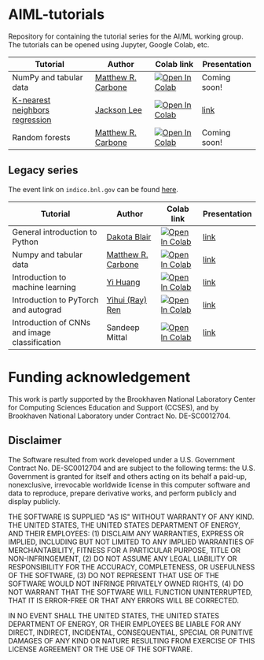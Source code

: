 # AIML-tutorials

Repository for containing the tutorial series for the AI/ML working group. The tutorials can be opened using Jupyter, Google Colab, etc.


| Tutorial  | Author | Colab link | Presentation |
| ------------- | ------------- | ------------- | ------------- |
| NumPy and tabular data | [Matthew R. Carbone](https://github.com/matthewcarbone) |[![Open In Colab](https://colab.research.google.com/assets/colab-badge.svg)](https://colab.research.google.com/github/matthewcarbone/AIML-tutorials/blob/master/notebooks/TabularData.ipynb) | Coming soon! |
| [K-nearest neighbors regression](https://github.com/JackieLee23/KNN-Tutorial) | [Jackson Lee](https://github.com/JackieLee23) | [![Open In Colab](https://colab.research.google.com/assets/colab-badge.svg)](https://colab.research.google.com/github/JackieLee23/KNN-Tutorial/blob/b4ceffecac9fec0ad6cb94dc835cf2b96585bea6/KNN_tutorial.ipynb) | [link](https://indico.bnl.gov/event/18154/contributions/72367/attachments/45633/77101/tutorial%20recording.mp4) |
| Random forests | [Matthew R. Carbone](https://github.com/matthewcarbone) |[![Open In Colab](https://colab.research.google.com/assets/colab-badge.svg)](https://colab.research.google.com/github/matthewcarbone/AIML-tutorials/blob/master/notebooks/RandomForests.ipynb) | Coming soon! |


## Legacy series

The event link on `indico.bnl.gov` can be found [here](https://indico.bnl.gov/event/13830/timetable/).

| Tutorial  | Author | Colab link | Presentation |
| ------------- | ------------- | ------------- | ------------- |
| General introduction to Python  | [Dakota Blair](https://github.com/dakotablair) | [![Open In Colab](https://colab.research.google.com/assets/colab-badge.svg)](https://colab.research.google.com/github/matthewcarbone/AIML-tutorials/blob/master/notebooks/legacy/000_Python.ipynb)  | [link](https://indico.bnl.gov/event/13830/contributions/57339/attachments/38671/79556/0_introduction_to_Python.mp4) |
| Numpy and tabular data  | [Matthew R. Carbone](https://github.com/matthewcarbone) | [![Open In Colab](https://colab.research.google.com/assets/colab-badge.svg)](https://colab.research.google.com/github/matthewcarbone/AIML-tutorials/blob/master/notebooks/legacy/001_NumPy.ipynb) | [link](https://indico.bnl.gov/event/13830/contributions/57340/attachments/38721/79558/1_Numpy_and_tabular_data.mp4) |
| Introduction to machine learning | [Yi Huang](https://github.com/pphuangyi) | [![Open In Colab](https://colab.research.google.com/assets/colab-badge.svg)](https://colab.research.google.com/github/matthewcarbone/AIML-tutorials/blob/master/notebooks/legacy/002_introML.ipynb) | [link](https://indico.bnl.gov/event/13830/contributions/57341/attachments/38767/79559/2_ML.mp4) |
| Introduction to PyTorch and autograd | [Yihui (Ray) Ren](https://github.com/YHRen) | [![Open In Colab](https://colab.research.google.com/assets/colab-badge.svg)](https://colab.research.google.com/github/matthewcarbone/AIML-tutorials/blob/master/notebooks/legacy/003_PyTorch.ipynb) | [link](https://indico.bnl.gov/event/13830/contributions/57342/attachments/38803/79560/3_PyTorch.mp4) |
| Introduction of CNNs and image classification | Sandeep Mittal | [![Open In Colab](https://colab.research.google.com/assets/colab-badge.svg)](https://colab.research.google.com/github/matthewcarbone/AIML-tutorials/blob/cv_tutorial/cv_tutorial.ipynb) | [link](https://indico.bnl.gov/event/13830/contributions/57343/attachments/38845/79561/4_CNN.mp4) |


# Funding acknowledgement

This work is partly supported by the Brookhaven National Laboratory Center for Computing Sciences Education and Support (CCSES), and by Brookhaven National Laboratory under Contract No. DE-SC0012704.

## Disclaimer

The Software resulted from work developed under a U.S. Government Contract No. DE-SC0012704 and are subject to the following terms: the U.S. Government is granted for itself and others acting on its behalf a paid-up, nonexclusive, irrevocable worldwide license in this computer software and data to reproduce, prepare derivative works, and perform publicly and display publicly.

THE SOFTWARE IS SUPPLIED "AS IS" WITHOUT WARRANTY OF ANY KIND. THE UNITED STATES, THE UNITED STATES DEPARTMENT OF ENERGY, AND THEIR EMPLOYEES: (1) DISCLAIM ANY WARRANTIES, EXPRESS OR IMPLIED, INCLUDING BUT NOT LIMITED TO ANY IMPLIED WARRANTIES OF MERCHANTABILITY, FITNESS FOR A PARTICULAR PURPOSE, TITLE OR NON-INFRINGEMENT, (2) DO NOT ASSUME ANY LEGAL LIABILITY OR RESPONSIBILITY FOR THE ACCURACY, COMPLETENESS, OR USEFULNESS OF THE SOFTWARE, (3) DO NOT REPRESENT THAT USE OF THE SOFTWARE WOULD NOT INFRINGE PRIVATELY OWNED RIGHTS, (4) DO NOT WARRANT THAT THE SOFTWARE WILL FUNCTION UNINTERRUPTED, THAT IT IS ERROR-FREE OR THAT ANY ERRORS WILL BE CORRECTED.

IN NO EVENT SHALL THE UNITED STATES, THE UNITED STATES DEPARTMENT OF ENERGY, OR THEIR EMPLOYEES BE LIABLE FOR ANY DIRECT, INDIRECT, INCIDENTAL, CONSEQUENTIAL, SPECIAL OR PUNITIVE DAMAGES OF ANY KIND OR NATURE RESULTING FROM EXERCISE OF THIS LICENSE AGREEMENT OR THE USE OF THE SOFTWARE.
